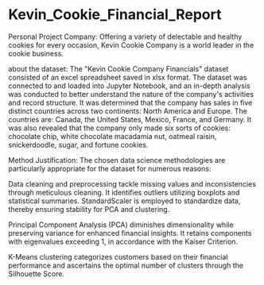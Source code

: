 # Kevin_Cookie_Financial_Report
Personal Project
Company: Offering a variety of delectable and healthy cookies for every occasion, Kevin Cookie Company is a world leader in the cookie business.

about the dataset: The "Kevin Cookie Company Financials" dataset consisted of an excel spreadsheet saved in xlsx format. The dataset was connected to and loaded into Jupyter Notebook, and an in-depth analysis was conducted to better understand the nature of the company's activities and record structure. It was determined that the company has sales in five distinct countries across two continents: North America and Europe. The countries are: Canada, the United States, Mexico, France, and Germany. It was also revealed that the company only made six sorts of cookies: chocolate chip, white chocolate macadamia nut, oatmeal raisin, snickerdoodle, sugar, and fortune cookies.

Method Justification: The chosen data science methodologies are particularly appropriate for the dataset for numerous reasons:

Data cleaning and preprocessing tackle missing values and inconsistencies through meticulous cleaning. It identifies outliers utilizing boxplots and statistical summaries. StandardScaler is employed to standardize data, thereby ensuring stability for PCA and clustering.

Principal Component Analysis (PCA) diminishes dimensionality while preserving variance for enhanced financial insights. It retains components with eigenvalues exceeding 1, in accordance with the Kaiser Criterion.

K-Means clustering categorizes customers based on their financial performance and ascertains the optimal number of clusters through the Silhouette Score.
